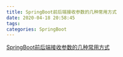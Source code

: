 ```yaml
---
title: SpringBoot前后端接收参数的几种常用方式
date: 2020-04-18 20:58:45
tags: 
categories: SpringBoot
---
```


<!--more-->

[SpringBoot前后端接收参数的几种常用方式](https://blog.csdn.net/qq_20957669/article/details/89227840?depth_1-utm_source=distribute.pc_relevant.none-task-blog-BlogCommendFromBaidu-6&utm_source=distribute.pc_relevant.none-task-blog-BlogCommendFromBaidu-6)